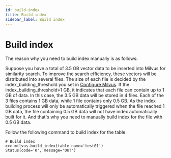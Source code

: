 ```yaml
---
id: build-index
title: Build index
sidebar_label: Build index
---
```


# Build index

The reason why you need to build index manually is as follows:

Suppose you have a total of 3.5 GB vector data to be inserted into Milvus for similarity search. To improve the search efficiency, these vectors will be distributed into several files. The size of each file is decided by the index_building_threshold you set in [Configure Milvus](configure-milvus.md). If the index_building_threshold=1 GB, it indicates that each file can contain up to 1 GB of data. In this case, the 3.5 GB data will be stored in 4 files. Each of the 3 files contains 1 GB data, while 1 file contains only 0.5 GB. As the index building process will only be automatically triggered when the file reached 1 GB data, the file containing 0.5 GB data will not have index automatically built for it. And that's why you need to manually build index for the file with 0.5 GB data. 

Follow the following command to build index for the table:

```
# Build index
>>> milvus.build_index(table_name='test01')
Status(code='0', message='OK!')
```

